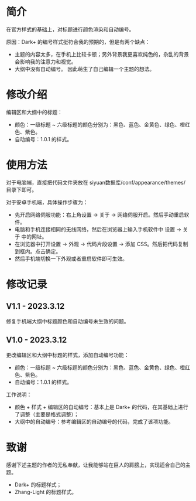 # 简介
在官方样式的基础上，对标题进行颜色渲染和自动编号。

原因：Dark+ 的编号样式挺符合我的预期的，但是有两个缺点：
- 主题的内容太多，在手机上比较卡顿；另外背景我更喜欢纯色的，杂乱的背景会影响我的注意力和视觉。
- 大纲中没有自动编号。
因此萌生了自己编辑一个主题的想法。

# 修改介绍
编辑区和大纲中的标题：
- 颜色：一级标题 ~ 六级标题的颜色分别为：黑色、蓝色、金黄色、绿色、橙红色、紫色。
- 自动编号：1.0.1 的样式。

# 使用方法
对于电脑端，直接把代码文件夹放在 siyuan数据库/conf/appearance/themes/目录下即可。

对于安卓手机端，具体操作步骤为：
- 先开启网络伺服功能：右上角设置 -> 关于 -> 网络伺服开启。然后手动重启软件。
- 电脑和手机连接相同的无线网络，然后在浏览器上输入手机软件中 设置 -> 关于 中的网址。
- 在浏览器中打开设置 -> 外观 -> 代码片段设置 -> 添加 CSS。然后把代码复制到框内。点击确定。
- 然后手机端切换一下外观或者重启软件即可生效。

# 修改记录
## V1.1 - 2023.3.12
修复手机端大纲中标题颜色和自动编号未生效的问题。

## V1.0 - 2023.3.12
更改编辑区和大纲中标题的样式，添加自动编号功能：
- 颜色：一级标题 ~ 六级标题的颜色分别为：黑色、蓝色、金黄色、绿色、橙红色、紫色。
- 自动编号：1.0.1 的样式。

工作说明：
- 颜色 + 样式 + 编辑区的自动编号：基本上是 Dark+ 的代码，在其基础上进行了调整（主要是格式调整）；
- 大纲中的自动编号：参考编辑区的自动编号的代码，完成了该项功能。

# 致谢
感谢下述主题的作者的无私奉献，让我能够站在巨人的肩膀上，实现适合自己的主题。
- Dark+ 的标题样式；
- Zhang-Light 的标题样式。
